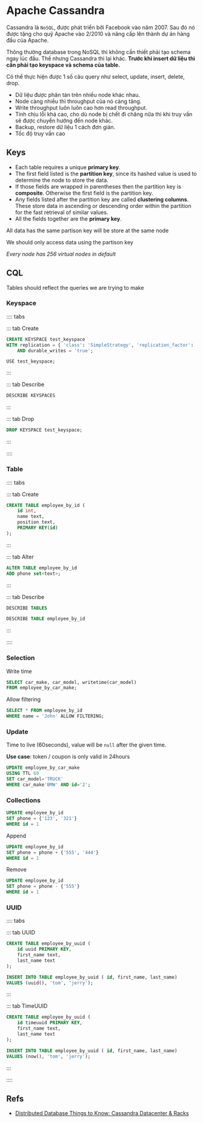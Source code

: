# Apache Cassandra

Cassandra là `NoSQL`, được phát triển bởi Facebook vào năm 2007. Sau đó nó được tặng cho quỹ Apache vào 2/2010 và nâng cấp lên thành dự án hàng đầu của Apache.

Thông thường database trong NoSQL thì không cần thiết phải tạo schema ngay lúc đầu. Thế nhưng Cassandra thì lại khác. **Trước khi insert dữ liệu thì cần phải tạo keyspace và schema của table.**

Có thể thực hiện được 1 số câu query như select, update, insert, delete, drop.

- Dữ liệu được phân tán trên nhiều node khác nhau.
- Node càng nhiều thì throughput của nó càng tăng.
- Write throughput luôn luôn cao hơn read throughput.
- Tính chịu lỗi khá cao, cho dù node bị chết đi chăng nữa thì khi truy vấn sẽ được chuyển hướng đến node khác.
- Backup, restore dữ liệu 1 cách đơn giản.
- Tốc độ truy vấn cao

##  Keys

- Each table requires a unique **primary key**. 
- The first field listed is the **partition key**, since its hashed value is used to determine the node to store the data. 
- If those fields are wrapped in parentheses then the partition key is **composite**. Otherwise the first field is the partition key. 
- Any fields listed after the partition key are called **clustering columns**. These store data in ascending or descending order within the partition for the fast retrieval of similar values. 
- All the fields together are the **primary key**.

All data has the same partison key will be store at the same node

We should only access data using the partison key

*Every node has 256 virtual nodes in default*


## CQL

Tables should reflect the queries we are trying to make



### Keyspace

:::: tabs

::: tab Create
```sql
CREATE KEYSPACE test_keyspace 
WITH replication = { 'class': 'SimpleStrategy', 'replication_factor': '3'} 
    AND durable_writes = 'true';
```

```
USE test_keyspace;
```
:::

::: tab Describe
```sql
DESCRIBE KEYSPACES
```
:::

::: tab Drop
```sql
DROP KEYSPACE test_keyspace;
```
:::

::::


### Table

:::: tabs

::: tab Create
```sql
CREATE TABLE employee_by_id ( 
    id int,
    name text,
    position text,
    PRIMARY KEY(id)
);
```
:::


::: tab Alter
```sql
ALTER TABLE employee_by_id
ADD phone set<text>;
```
:::

::: tab Describe
```sql
DESCRIBE TABLES
```

```sql
DESCRIBE TABLE employee_by_id
```
:::

::::

### Selection

Write time
```sql
SELECT car_make, car_model, writetime(car_model)
FROM employee_by_car_make;
```

Allow filtering

```sql
SELECT * FROM employee_by_id
WHERE name = 'John' ALLOW FILTERING;
```

### Update

Time to live (60seconds), value will be `null` after the given time.

**Use case**: token / coupon is only valid in 24hours

```sql
UPDATE employee_by_car_make 
USING TTL 60 
SET car_model='TRUCK'
WHERE car_make'BMW' AND id='2';
```

### Collections

```sql
UPDATE employee_by_id
SET phone = {'123', '321'}
WHERE id = 1
```

Append
```sql
UPDATE employee_by_id
SET phone = phone + {'555', '444'}
WHERE id = 1
```

Remove 
```sql
UPDATE employee_by_id
SET phone = phone - {'555'}
WHERE id = 1
```

### UUID

:::: tabs

::: tab UUID

```sql
CREATE TABLE employee_by_uuid ( 
    id uuid PRIMARY KEY,
    first_name text,
    last_name text
); 
```

```sql
INSERT INTO TABLE employee_by_uuid ( id, first_name, last_name) 
VALUES (uuid(), 'tom', 'jerry');
```
:::

::: tab TimeUUID
```sql
CREATE TABLE employee_by_uuid ( 
    id timeuuid PRIMARY KEY,
    first_name text,
    last_name text
); 
```

```sql
INSERT INTO TABLE employee_by_uuid ( id, first_name, last_name) 
VALUES (now(), 'tom', 'jerry');
```
:::

::::



## Refs

- [Distributed Database Things to Know: Cassandra Datacenter & Racks](https://www.datastax.com/blog/distributed-database-things-know-cassandra-datacenter-racks)

